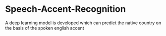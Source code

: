 # Speech-Accent-Recognition
A deep learning model is developed which can predict the native country on the basis of the spoken english accent
